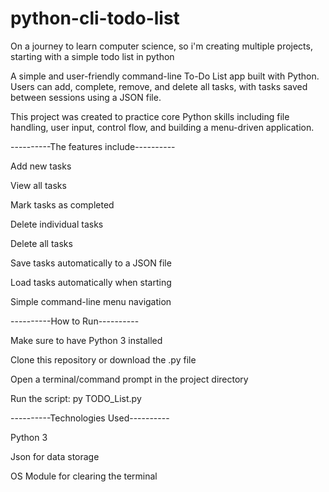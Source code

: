 # python-cli-todo-list
On a journey to learn computer science, so i'm creating multiple projects, starting with a simple todo list in python

A simple and user-friendly command-line To-Do List app built with Python.
Users can add, complete, remove, and delete all tasks, with tasks saved between sessions using a JSON file.

This project was created to practice core Python skills including file handling, user input, control flow, and building a menu-driven application.

----------The features include---------- 

Add new tasks

View all tasks

Mark tasks as completed

Delete individual tasks

Delete all tasks

Save tasks automatically to a JSON file

Load tasks automatically when starting

Simple command-line menu navigation


----------How to Run---------- 

Make sure to have Python 3 installed

Clone this repository or download the .py file

Open a terminal/command prompt in the project directory

Run the script:
	py TODO_List.py

----------Technologies Used---------- 

Python 3

Json for data storage

OS Module for clearing the terminal
